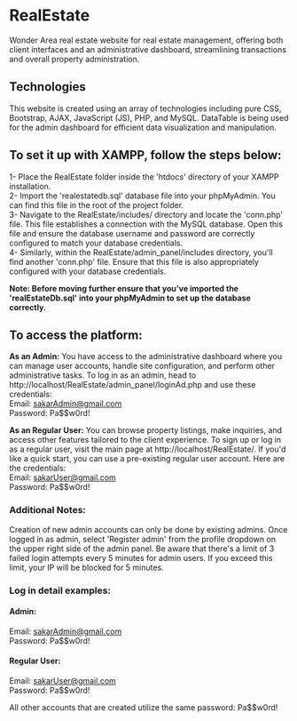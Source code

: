 # RealEstate
Wonder Area real estate website for real estate management, offering both client interfaces and an administrative dashboard, streamlining transactions and overall property administration.

## Technologies
This website is created using an array of technologies including pure CSS, Bootstrap, AJAX, JavaScript (JS), PHP, and MySQL. DataTable is being used for the admin dashboard for efficient data visualization and manipulation.

## To set it up with XAMPP, follow the steps below:

1- Place the RealEstate folder inside the 'htdocs' directory of your XAMPP installation. <br/>
2- Import the 'realestatedb.sql' database file into your phpMyAdmin. You can find this file in the root of the project folder. <br/>
3- Navigate to the RealEstate/includes/ directory and locate the 'conn.php' file. This file establishes a connection with the MySQL database. Open this file and ensure the database username and password are correctly       configured to match your database credentials. <br/>
4- Similarly, within the RealEstate/admin_panel/includes directory, you'll find another 'conn.php' file. Ensure that this file is also appropriately configured with your database credentials. <br/>

<b>Note: Before moving further ensure that you've imported the 'realEstateDb.sql' into your phpMyAdmin to set up the database correctly.</b> <br/>

## To access the platform:
<b>As an Admin:</b> You have access to the administrative dashboard where you can manage user accounts, handle site configuration, and perform other administrative tasks. To log in as an admin, head to http://localhost/RealEstate/admin_panel/loginAd.php and use these credentials: <br/>
Email: sakarAdmin@gmail.com <br/> 
Password: Pa$$w0rd! <br/>

<b>As an Regular User:</b> You can browse property listings, make inquiries, and access other features tailored to the client experience. To sign up or log in as a regular user, visit the main page at http://localhost/RealEstate/. If you'd like a quick start, you can use a pre-existing regular user account. Here are the credentials: <br/>
Email: sakarUser@gmail.com <br/>
Password: Pa$$w0rd!  <br/>

### Additional Notes:
Creation of new admin accounts can only be done by existing admins. Once logged in as admin, select 'Register admin' from the profile dropdown on the upper right side of the admin panel.
Be aware that there's a limit of 3 failed login attempts every 5 minutes for admin users. If you exceed this limit, your IP will be blocked for 5 minutes.

### Log in detail examples:
#### Admin:
Email: sakarAdmin@gmail.com <br/>
Password: Pa$$w0rd! <br/>

#### Regular User:
Email: sakarUser@gmail.com <br/>
Password: Pa$$w0rd! <br/>

All other accounts that are created utilize the same password: Pa$$w0rd!

